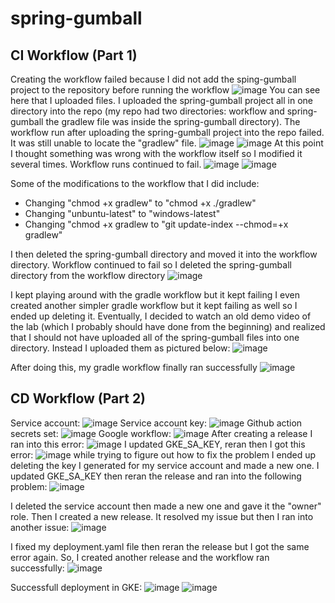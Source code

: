 # spring-gumball
## CI Workflow (Part 1)
Creating the workflow failed because I did not add the sping-gumball project to the repository before running the workflow
![image](https://user-images.githubusercontent.com/73510978/168510171-ec08424a-19d1-40fa-a45d-38e94e90b1cf.png)
You can see here that I uploaded files. I uploaded the spring-gumball project all in one directory into the repo (my repo had two directories: workflow and spring-gumball the gradlew file was inside the spring-gumball directory). The workflow run after uploading the spring-gumball project into the repo failed. It was still unable to locate the "gradlew" file.
![image](https://user-images.githubusercontent.com/73510978/168510884-a2434183-e229-4ba5-a0ae-e5c3ce92e80e.png)
![image](https://user-images.githubusercontent.com/73510978/168510662-08252222-7ffd-4342-92d3-66bac6c68061.png)
At this point I thought something was wrong with the workflow itself so I modified it several times. Workflow runs continued to fail.
![image](https://user-images.githubusercontent.com/73510978/168511173-348546df-e01e-4eb5-9f73-2cf862ae3aaf.png)
![image](https://user-images.githubusercontent.com/73510978/168511273-f1af074b-2654-4d7a-b00e-2918b5eb7339.png)

Some of the modifications to the workflow that I did include:
- Changing "chmod +x gradlew" to "chmod +x ./gradlew"
- Changing "unbuntu-latest" to "windows-latest"
- Changing "chmod +x gradlew to "git update-index --chmod=+x gradlew"

I then deleted the spring-gumball directory and moved it into the workflow directory. Workflow continued to fail so I deleted the spring-gumball directory from the workflow directory
![image](https://user-images.githubusercontent.com/73510978/168511760-096671d9-e992-4808-a98e-0ccf55ad9582.png)

I kept playing around with the gradle workflow but it kept failing I even created another simpler gradle workflow but it kept failing as well so I ended up deleting it. Eventually, I decided to watch an old demo video of the lab (which I probably should have done from the beginning) and realized that I should not have uploaded all of the spring-gumball files into one directory. Instead I uploaded them as pictured below:
![image](https://user-images.githubusercontent.com/73510978/168512229-05ded018-0817-4e68-8783-1d8a3655fea1.png)

After doing this, my gradle workflow finally ran successfully
![image](https://user-images.githubusercontent.com/73510978/168512406-3605ed6d-5577-40f7-884d-c3087f8d66f9.png)


## CD Workflow (Part 2)

Service account:
![image](https://user-images.githubusercontent.com/73510978/168515278-60ff5143-e558-45ee-9c0d-b55e20c06324.png)
Service account key:
![image](https://user-images.githubusercontent.com/73510978/168515302-cd0e5ae6-87dd-4389-bd28-6ebfc6d05d69.png)
Github action secrets set:
![image](https://user-images.githubusercontent.com/73510978/168515367-168a884a-bc42-4836-afd6-4d236be4298b.png)
Google workflow:
![image](https://user-images.githubusercontent.com/73510978/168515150-570c2e6d-702d-4ce4-b515-b61162b3cc2f.png)
After creating a release I ran into this error:
![image](https://user-images.githubusercontent.com/73510978/168515944-899b33e2-472f-491b-b12c-da4cc5720cb4.png)
I updated GKE_SA_KEY, reran then I got this error:
![image](https://user-images.githubusercontent.com/73510978/168516325-c03e0ad9-bb8f-4cbf-bd86-7084ec42f8dc.png)
while trying to figure out how to fix the problem I ended up deleting the key I generated for my service account and made a new one. I updated GKE_SA_KEY then reran the release and ran into the following problem:
![image](https://user-images.githubusercontent.com/73510978/168520773-bda9fb12-3683-4c87-aba2-d06cfa0ccc28.png)

I deleted the service account then made a new one and gave it the "owner" role. Then I created a new release. It resolved my issue but then I ran into another issue:
![image](https://user-images.githubusercontent.com/73510978/168522390-897cdb78-e3b2-4609-803b-d855cdb8062b.png)

I fixed my deployment.yaml file then reran the release but I got the same error again. So, I created another release and the workflow ran successfully:
![image](https://user-images.githubusercontent.com/73510978/168523558-42e1ced0-0e54-42ba-b5d9-ea2c1f8d9be2.png)

Successfull deployment in GKE:
![image](https://user-images.githubusercontent.com/73510978/168523627-30a9073d-f44a-4669-b5ac-a10065fd99ed.png)
![image](https://user-images.githubusercontent.com/73510978/168523587-591f2e5b-aaeb-4729-b775-e095977d598d.png)




